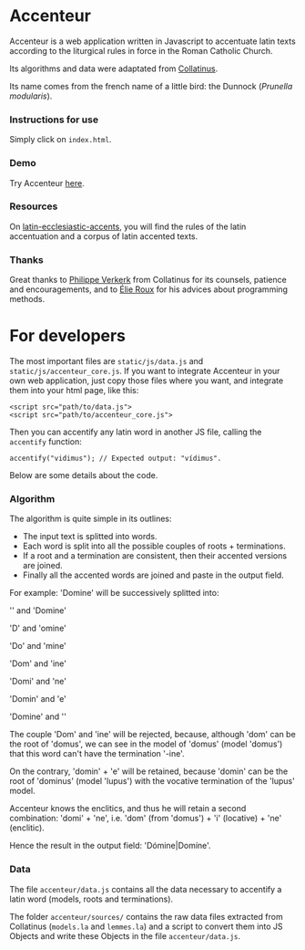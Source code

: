 # Accenteur

Accenteur is a web application written in Javascript to accentuate latin texts according to the liturgical rules in force in the Roman Catholic Church.

Its algorithms and data were adaptated from [Collatinus](https://github.com/biblissima/collatinus).

Its name comes from the french name of a little bird: the Dunnock (*Prunella modularis*).


### Instructions for use

Simply click on `index.html`.


### Demo

Try Accenteur [here](https://brroman.github.io/accenteur/).


### Resources

On [latin-ecclesiastic-accents](https://github.com/gregorio-project/latin-ecclesiastic-accents), you will find the rules of the latin accentuation and a corpus of latin accented texts.


### Thanks

Great thanks to [Philippe Verkerk](https://github.com/PhVerkerk) from Collatinus for its counsels, patience and encouragements, and to [Élie Roux](https://github.com/eroux) for his advices about programming methods.


# For developers

The most important files are `static/js/data.js` and `static/js/accenteur_core.js`. If you want to integrate Accenteur in your own web application, just copy those files where you want, and integrate them into your html page, like this:

    <script src="path/to/data.js">
    <script src="path/to/accenteur_core.js">

Then you can accentify any latin word in another JS file, calling the `accentify` function:

    accentify("vidimus"); // Expected output: "vídimus".

Below are some details about the code.

### Algorithm
The algorithm is quite simple in its outlines:
- The input text is splitted into words.
- Each word is split into all the possible couples of roots + terminations.
- If a root and a termination are consistent, then their accented versions are joined.
- Finally all the accented words are joined and paste in the output field.

For example:
'Domine' will be successively splitted into:

'' and 'Domine'

'D' and 'omine'

'Do' and 'mine'

'Dom' and 'ine'

'Domi' and 'ne'

'Domin' and 'e'

'Domine' and ''

The couple 'Dom' and 'ine' will be rejected, because, although 'dom' can be the root of 'domus', we can see in the model of 'domus' (model 'domus') that this word can't have the termination '-ine'.

On the contrary, 'domin' + 'e' will be retained, because 'domin' can be the root of 'dominus' (model 'lupus') with the vocative termination of the 'lupus' model.

Accenteur knows the enclitics, and thus he will retain a second combination: 'domi' + 'ne', i.e. 'dom' (from 'domus') + 'i' (locative) + 'ne' (enclitic).

Hence the result in the output field: 'Dómine|Domíne'.


### Data
The file `accenteur/data.js` contains all the data necessary to accentify a latin word (models, roots and terminations).

The folder `accenteur/sources/` contains the raw data files extracted from Collatinus (`models.la` and `lemmes.la`) and a script to convert them into JS Objects and write these Objects in the file `accenteur/data.js`.